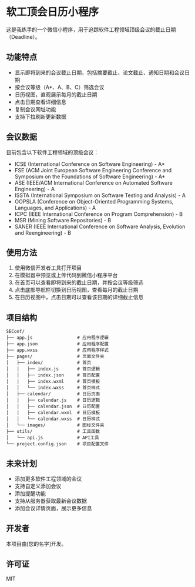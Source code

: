 # 软工顶会日历小程序

这是我练手的一个微信小程序，用于追踪软件工程领域顶级会议的截止日期（Deadline）。

## 功能特点

- 显示即将到来的会议截止日期，包括摘要截止、论文截止、通知日期和会议日期
- 按会议等级（A*、A、B、C）筛选会议
- 日历视图，直观展示每月的截止日期
- 点击日期查看详细信息
- 复制会议网址功能
- 支持下拉刷新更新数据

## 会议数据

目前包含以下软件工程领域的顶级会议：

- ICSE (International Conference on Software Engineering) - A*
- FSE (ACM Joint European Software Engineering Conference and Symposium on the Foundations of Software Engineering) - A*
- ASE (IEEE/ACM International Conference on Automated Software Engineering) - A
- ISSTA (International Symposium on Software Testing and Analysis) - A
- OOPSLA (Conference on Object-Oriented Programming Systems, Languages, and Applications) - A
- ICPC (IEEE International Conference on Program Comprehension) - B
- MSR (Mining Software Repositories) - B
- SANER (IEEE International Conference on Software Analysis, Evolution and Reengineering) - B

## 使用方法

1. 使用微信开发者工具打开项目
2. 在模拟器中预览或上传代码到微信小程序平台
3. 在首页可以查看即将到来的截止日期，并按会议等级筛选
4. 点击底部导航栏切换到日历视图，查看每月的截止日期
5. 在日历视图中，点击日期可以查看该日期的详细截止信息

## 项目结构

```
SEConf/
├── app.js                 # 应用程序逻辑
├── app.json               # 应用程序配置
├── app.wxss               # 应用程序样式
├── pages/                 # 页面文件夹
│   ├── index/             # 首页
│   │   ├── index.js       # 首页逻辑
│   │   ├── index.json     # 首页配置
│   │   ├── index.wxml     # 首页模板
│   │   └── index.wxss     # 首页样式
│   ├── calendar/          # 日历页面
│   │   ├── calendar.js    # 日历逻辑
│   │   ├── calendar.json  # 日历配置
│   │   ├── calendar.wxml  # 日历模板
│   │   └── calendar.wxss  # 日历样式
│   └── images/            # 图标文件夹
├── utils/                 # 工具函数
│   └── api.js             # API工具
└── project.config.json    # 项目配置文件
```

## 未来计划

- 添加更多软件工程领域的会议
- 支持自定义添加会议
- 添加提醒功能
- 支持从服务器获取最新会议数据
- 添加会议详情页面，展示更多信息

## 开发者

本项目由[您的名字]开发。

## 许可证

MIT 
